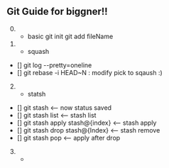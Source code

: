 ## Git Guide for biggner!!

0. - basic 
git init
git add fileName

1. - squash
- [] git log --pretty=oneline
- [] git rebase -i HEAD~N : modify pick to sqaush :) 

2. - statsh
- [] git stash                         <-- now status saved
- [] git stash list                    <-- stash list
- [] git stash apply stash@{index}     <-- stash apply
- [] git stash drop  stash@{Index}     <-- stash remove
- [] git stash pop                     <-- apply after drop

3. - 
